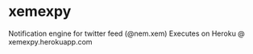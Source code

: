 # xemexpy
Notification engine for twitter feed (@nem.xem)
Executes on Heroku @ xemexpy.herokuapp.com
